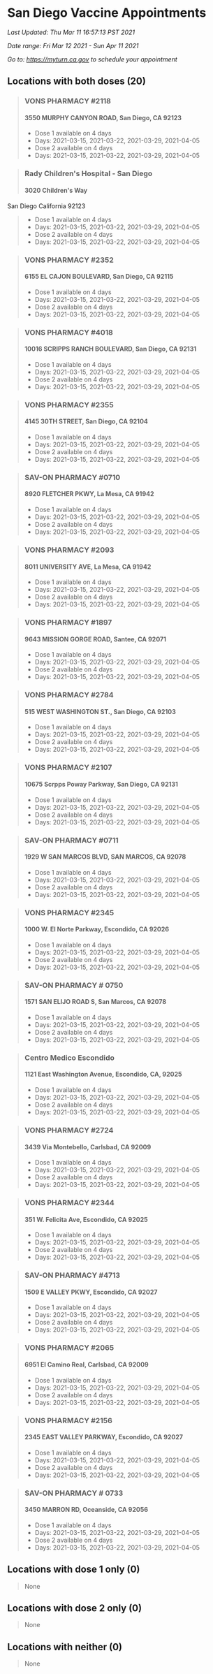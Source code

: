 # San Diego Vaccine Appointments
*Last Updated: Thu Mar 11 16:57:13 PST 2021*

*Date range: Fri Mar 12 2021 - Sun Apr 11 2021*

*Go to: <https://myturn.ca.gov> to schedule your appointment*


## Locations with both doses (20)

>### VONS PHARMACY #2118
>#### 3550 MURPHY CANYON ROAD, San Diego, CA 92123
>- Dose 1 available on 4 days
>  - Days: 2021-03-15, 2021-03-22, 2021-03-29, 2021-04-05
>- Dose 2 available on 4 days
>  - Days: 2021-03-15, 2021-03-22, 2021-03-29, 2021-04-05

>### Rady Children's Hospital - San Diego
>#### 3020 Children's Way
San Diego California 92123
>- Dose 1 available on 4 days
>  - Days: 2021-03-15, 2021-03-22, 2021-03-29, 2021-04-05
>- Dose 2 available on 4 days
>  - Days: 2021-03-15, 2021-03-22, 2021-03-29, 2021-04-05

>### VONS PHARMACY #2352
>#### 6155 EL CAJON BOULEVARD, San Diego, CA 92115
>- Dose 1 available on 4 days
>  - Days: 2021-03-15, 2021-03-22, 2021-03-29, 2021-04-05
>- Dose 2 available on 4 days
>  - Days: 2021-03-15, 2021-03-22, 2021-03-29, 2021-04-05

>### VONS PHARMACY #4018
>#### 10016 SCRIPPS RANCH BOULEVARD, San Diego, CA 92131
>- Dose 1 available on 4 days
>  - Days: 2021-03-15, 2021-03-22, 2021-03-29, 2021-04-05
>- Dose 2 available on 4 days
>  - Days: 2021-03-15, 2021-03-22, 2021-03-29, 2021-04-05

>### VONS PHARMACY #2355
>#### 4145 30TH STREET, San Diego, CA 92104
>- Dose 1 available on 4 days
>  - Days: 2021-03-15, 2021-03-22, 2021-03-29, 2021-04-05
>- Dose 2 available on 4 days
>  - Days: 2021-03-15, 2021-03-22, 2021-03-29, 2021-04-05

>### SAV-ON PHARMACY #0710
>#### 8920 FLETCHER PKWY, La Mesa, CA 91942
>- Dose 1 available on 4 days
>  - Days: 2021-03-15, 2021-03-22, 2021-03-29, 2021-04-05
>- Dose 2 available on 4 days
>  - Days: 2021-03-15, 2021-03-22, 2021-03-29, 2021-04-05

>### VONS PHARMACY #2093
>#### 8011 UNIVERSITY AVE, La Mesa, CA 91942
>- Dose 1 available on 4 days
>  - Days: 2021-03-15, 2021-03-22, 2021-03-29, 2021-04-05
>- Dose 2 available on 4 days
>  - Days: 2021-03-15, 2021-03-22, 2021-03-29, 2021-04-05

>### VONS PHARMACY #1897
>#### 9643 MISSION GORGE ROAD, Santee, CA 92071
>- Dose 1 available on 4 days
>  - Days: 2021-03-15, 2021-03-22, 2021-03-29, 2021-04-05
>- Dose 2 available on 4 days
>  - Days: 2021-03-15, 2021-03-22, 2021-03-29, 2021-04-05

>### VONS PHARMACY #2784
>#### 515 WEST WASHINGTON ST., San Diego, CA 92103
>- Dose 1 available on 4 days
>  - Days: 2021-03-15, 2021-03-22, 2021-03-29, 2021-04-05
>- Dose 2 available on 4 days
>  - Days: 2021-03-15, 2021-03-22, 2021-03-29, 2021-04-05

>### VONS PHARMACY #2107
>#### 10675 Scrpps Poway Parkway, San Diego, CA 92131
>- Dose 1 available on 4 days
>  - Days: 2021-03-15, 2021-03-22, 2021-03-29, 2021-04-05
>- Dose 2 available on 4 days
>  - Days: 2021-03-15, 2021-03-22, 2021-03-29, 2021-04-05

>### SAV-ON PHARMACY #0711
>#### 1929 W SAN MARCOS BLVD, SAN MARCOS, CA 92078
>- Dose 1 available on 4 days
>  - Days: 2021-03-15, 2021-03-22, 2021-03-29, 2021-04-05
>- Dose 2 available on 4 days
>  - Days: 2021-03-15, 2021-03-22, 2021-03-29, 2021-04-05

>### VONS PHARMACY #2345
>#### 1000 W. El Norte Parkway, Escondido, CA 92026
>- Dose 1 available on 4 days
>  - Days: 2021-03-15, 2021-03-22, 2021-03-29, 2021-04-05
>- Dose 2 available on 4 days
>  - Days: 2021-03-15, 2021-03-22, 2021-03-29, 2021-04-05

>### SAV-ON PHARMACY # 0750
>#### 1571 SAN ELIJO ROAD S, San Marcos, CA 92078
>- Dose 1 available on 4 days
>  - Days: 2021-03-15, 2021-03-22, 2021-03-29, 2021-04-05
>- Dose 2 available on 4 days
>  - Days: 2021-03-15, 2021-03-22, 2021-03-29, 2021-04-05

>### Centro Medico Escondido
>#### 1121 East Washington Avenue, Escondido, CA, 92025
>- Dose 1 available on 4 days
>  - Days: 2021-03-15, 2021-03-22, 2021-03-29, 2021-04-05
>- Dose 2 available on 4 days
>  - Days: 2021-03-15, 2021-03-22, 2021-03-29, 2021-04-05

>### VONS PHARMACY #2724
>#### 3439 Via Montebello, Carlsbad, CA 92009
>- Dose 1 available on 4 days
>  - Days: 2021-03-15, 2021-03-22, 2021-03-29, 2021-04-05
>- Dose 2 available on 4 days
>  - Days: 2021-03-15, 2021-03-22, 2021-03-29, 2021-04-05

>### VONS PHARMACY #2344
>#### 351 W. Felicita Ave, Escondido, CA 92025
>- Dose 1 available on 4 days
>  - Days: 2021-03-15, 2021-03-22, 2021-03-29, 2021-04-05
>- Dose 2 available on 4 days
>  - Days: 2021-03-15, 2021-03-22, 2021-03-29, 2021-04-05

>### SAV-ON PHARMACY #4713
>#### 1509 E VALLEY PKWY, Escondido, CA 92027
>- Dose 1 available on 4 days
>  - Days: 2021-03-15, 2021-03-22, 2021-03-29, 2021-04-05
>- Dose 2 available on 4 days
>  - Days: 2021-03-15, 2021-03-22, 2021-03-29, 2021-04-05

>### VONS PHARMACY #2065
>#### 6951 El Camino Real, Carlsbad, CA 92009
>- Dose 1 available on 4 days
>  - Days: 2021-03-15, 2021-03-22, 2021-03-29, 2021-04-05
>- Dose 2 available on 4 days
>  - Days: 2021-03-15, 2021-03-22, 2021-03-29, 2021-04-05

>### VONS PHARMACY #2156
>#### 2345 EAST VALLEY PARKWAY, Escondido, CA 92027
>- Dose 1 available on 4 days
>  - Days: 2021-03-15, 2021-03-22, 2021-03-29, 2021-04-05
>- Dose 2 available on 4 days
>  - Days: 2021-03-15, 2021-03-22, 2021-03-29, 2021-04-05

>### SAV-ON PHARMACY # 0733
>#### 3450 MARRON RD, Oceanside, CA 92056
>- Dose 1 available on 4 days
>  - Days: 2021-03-15, 2021-03-22, 2021-03-29, 2021-04-05
>- Dose 2 available on 4 days
>  - Days: 2021-03-15, 2021-03-22, 2021-03-29, 2021-04-05

## Locations with dose 1 only (0)

>None

## Locations with dose 2 only (0)

>None

## Locations with neither (0)

>None

